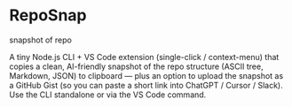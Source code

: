 # RepoSnap
snapshot of repo

A tiny Node.js CLI + VS Code extension (single-click / context-menu) that copies a clean, AI-friendly snapshot of the repo structure (ASCII tree, Markdown, JSON) to clipboard — plus an option to upload the snapshot as a GitHub Gist (so you can paste a short link into ChatGPT / Cursor / Slack). Use the CLI standalone or via the VS Code command.
